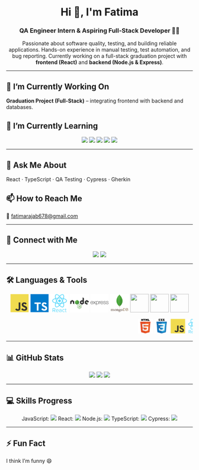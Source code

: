 <h1 align="center">Hi 👋, I'm Fatima</h1>
<h3 align="center">QA Engineer Intern & Aspiring Full-Stack Developer 👩‍💻</h3>
<p align="center">
Passionate about software quality, testing, and building reliable applications. Hands-on experience in manual testing, test automation, and bug reporting. Currently working on a full-stack graduation project with <b>frontend (React)</b> and <b>backend (Node.js & Express)</b>.
</p>

---

## 🔭 I’m Currently Working On
**Graduation Project (Full-Stack)** – integrating frontend with backend and databases.  

## 🌱 I’m Currently Learning
<p align="center">
<img src="https://img.shields.io/badge/Node.js-339933?style=for-the-badge&logo=node.js&logoColor=white" />
<img src="https://img.shields.io/badge/Express-000000?style=for-the-badge&logo=express&logoColor=white" />
<img src="https://img.shields.io/badge/MongoDB-47A248?style=for-the-badge&logo=mongodb&logoColor=white" />
<img src="https://img.shields.io/badge/React-61DAFB?style=for-the-badge&logo=react&logoColor=black" />
<img src="https://img.shields.io/badge/Cypress-17202C?style=for-the-badge&logo=cypress&logoColor=white" />
</p>

---

## 💬 Ask Me About
React · TypeScript · QA Testing · Cypress · Gherkin  

## 📫 How to Reach Me
📧 fatimarajab678@gmail.com  

---

## 🤝 Connect with Me
<p align="center">
<a href="https://linkedin.com/in/fatima-rajab-497972275" target="_blank"><img src="https://img.shields.io/badge/LinkedIn-0077B5?style=for-the-badge&logo=linkedin&logoColor=white" /></a>
<a href="https://github.com/fatimarajab12" target="_blank"><img src="https://img.shields.io/badge/GitHub-181717?style=for-the-badge&logo=github&logoColor=white" /></a>
</p>

---

## 🛠 Languages & Tools
<p align="center">
<!-- Scrolling icons -->
<img src="https://raw.githubusercontent.com/devicons/devicon/master/icons/javascript/javascript-original.svg" width="50" height="50" />
<img src="https://raw.githubusercontent.com/devicons/devicon/master/icons/typescript/typescript-original.svg" width="50" height="50" />
<img src="https://raw.githubusercontent.com/devicons/devicon/master/icons/react/react-original-wordmark.svg" width="50" height="50" />
<img src="https://raw.githubusercontent.com/devicons/devicon/master/icons/nodejs/nodejs-original-wordmark.svg" width="50" height="50" />
<img src="https://raw.githubusercontent.com/devicons/devicon/master/icons/express/express-original-wordmark.svg" width="50" height="50" />
<img src="https://raw.githubusercontent.com/devicons/devicon/master/icons/mongodb/mongodb-original-wordmark.svg" width="50" height="50" />
<img src="https://raw.githubusercontent.com/simple-icons/simple-icons/6e46ec1fc23b60c8fd0d2f2ff46db82e16dbd75f/icons/cypress.svg" width="50" height="50" />
<img src="https://www.vectorlogo.zone/logos/git-scm/git-scm-icon.svg" width="50" height="50" />
<img src="https://www.vectorlogo.zone/logos/figma/figma-icon.svg" width="50" height="50" />
</p>

<marquee behavior="scroll" direction="left" scrollamount="7">
<img src="https://raw.githubusercontent.com/devicons/devicon/master/icons/html5/html5-original-wordmark.svg" width="40" height="40" />
<img src="https://raw.githubusercontent.com/devicons/devicon/master/icons/css3/css3-original-wordmark.svg" width="40" height="40" />
<img src="https://raw.githubusercontent.com/devicons/devicon/master/icons/javascript/javascript-original.svg" width="40" height="40" />
<img src="https://raw.githubusercontent.com/devicons/devicon/master/icons/react/react-original-wordmark.svg" width="40" height="40" />
<img src="https://raw.githubusercontent.com/devicons/devicon/master/icons/nodejs/nodejs-original-wordmark.svg" width="40" height="40" />
<img src="https://raw.githubusercontent.com/devicons/devicon/master/icons/mongodb/mongodb-original-wordmark.svg" width="40" height="40" />
<img src="https://raw.githubusercontent.com/devicons/devicon/master/icons/express/express-original-wordmark.svg" width="40" height="40" />
</marquee>

---

## 📊 GitHub Stats
<p align="center">
<img src="https://github-readme-stats.vercel.app/api?username=fatimarajab12&show_icons=true&locale=en" />
<img src="https://github-readme-streak-stats.herokuapp.com/?user=fatimarajab12&theme=tokyonight" />
<img src="https://github-readme-stats.vercel.app/api/top-langs/?username=fatimarajab12&layout=compact" />
</p>

---

## 💻 Skills Progress
<p align="center">
JavaScript: <img src="https://img.shields.io/badge/JavaScript-90%25-green?style=for-the-badge" />
React: <img src="https://img.shields.io/badge/React-85%25-blue?style=for-the-badge" />
Node.js: <img src="https://img.shields.io/badge/Node.js-80%25-brightgreen?style=for-the-badge" />
TypeScript: <img src="https://img.shields.io/badge/TypeScript-70%25-blue?style=for-the-badge" />
Cypress: <img src="https://img.shields.io/badge/Cypress-75%25-red?style=for-the-badge" />
</p>

---

## ⚡ Fun Fact
I think I’m funny 😄
